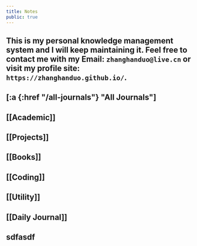 ```yaml
---
title: Notes
public: true
---
```


## This is my personal knowledge management system and I will keep maintaining it. Feel free to contact me with my Email:     `zhanghanduo@live.cn` or visit my profile site: `https://zhanghanduo.github.io/`.
## [:a {:href "/all-journals"} "All Journals"]
## [[Academic]]
## [[Projects]]
## [[Books]]
## [[Coding]]
## [[Utility]]
## [[Daily Journal]]
## sdfasdf
